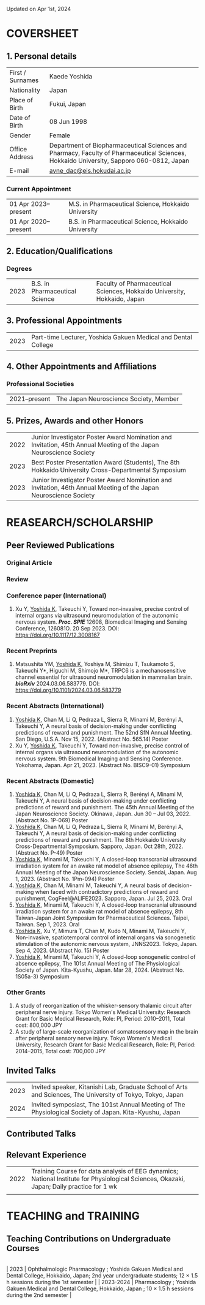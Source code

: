 Updated on Apr 1st, 2024
# COVERSHEET
## 1. Personal details
|                  |                                                                                                              |
| ---------------- | ------------------------------------------------------------------------------------------------------------ |
| First / Surnames | Kaede Yoshida                                                                                                |
| Nationality      | Japan                                                                                                        |
| Place of Birth   | Fukui, Japan                                                                                                 |
| Date of Birth    | 08 Jun 1998                                                                                                  |
| Gender           | Female                                                                                                         
| Office Address   | Department of Biopharmaceutical Sciences and Pharmacy, Faculty of Pharmaceutical Sciences, Hokkaido University, Sapporo 060-0812, Japan|
| E-mail           | avne_dac@eis.hokudai.ac.jp                                                                                   |

### Current Appointment
|                     |                                                                                 |
| ------------------- | ------------------------------------------------------------------------------- |
| 01 Apr 2023–present | M.S. in Pharmaceutical Science, Hokkaido University |
| 01 Apr 2020–present | B.S. in Pharmaceutical Science, Hokkaido University |

## 2. Education/Qualifications
### Degrees
|      |                                |                                                                                                                                      |
| ---- | ------------------------------ | ------------------------------------------------------------------------------------------------------------------------------------ |
| 2023 | B.S. in Pharmaceutical Science | Faculty of Pharmaceutical Sciences, Hokkaido University, Hokkaido, Japan                                                            |


## 3. Professional Appointments
|           |                                                                                          |
| --------- | ---------------------------------------------------------------------------------------- |
| 2023 | Part-time Lecturer, Yoshida Gakuen Medical and Dental College                                        |


## 4. Other Appointments and Affiliations
### Professional Societies
|              |                                             |
| ------------ | ------------------------------------------- |
| 2021–present | The Japan Neuroscience Society,	Member     |


## 5. Prizes, Awards and other Honors
|      |                                                                                                                                                     |
| ---- | --------------------------------------------------------------------------------------------------------------------------------------------------- |
| 2022 | Junior Investigator Poster Award Nomination and Invitation, 45th Annual Meeting of the Japan Neuroscience Society |
| 2023 | Best Poster Presentation Award (Students), The 8th Hokkaido University Cross-Departmental Symposium               |
| 2023 | Junior Investigator Poster Award Nomination and Invitation, 46th Annual Meeting of the Japan Neuroscience Society |


# REASEARCH/SCHOLARSHIP
## Peer Reviewed Publications
### Original Article

### Review

### Conference paper (International)
1. Xu Y, <ins>Yoshida K</ins>, Takeuchi Y, Toward non-invasive, precise control of internal organs via ultrasound neuromodulation of the autonomic nervous system. **_Proc. SPIE_** 12608, Biomedical Imaging and Sensing Conference, 126081O. 20 Sep 2023. DOI: https://doi.org/10.1117/12.3008167

### Recent Preprints
1. Matsushita YM, <ins>Yoshida K</ins>, Yoshiya M, Shimizu T, Tsukamoto S, Takeuchi Y\*, Higuchi M, Shimojo M\*, TRPC6 is a mechanosensitive channel essential for ultrasound neuromodulation in mammalian brain. **_bioRxiv_** 2024.03.06.583779. DOI: https://doi.org/10.1101/2024.03.06.583779

### Recent Abstracts (International)
1. <ins>Yoshida K</ins>, Chan M, Li Q, Pedraza L, Sierra R, Minami M, Berényi A, Takeuchi Y, A neural basis of decision-making under conflicting predictions of reward and punishment. The 52nd SfN Annual Meeting. San Diego, U.S.A. Nov 15, 2022. (Abstract No. 565.14) Poster
1. Xu Y, <ins>Yoshida K</ins>, Takeuchi Y, Toward non-invasive, precise control of internal organs via ultrasound neuromodulation of the autonomic nervous system. 9th Biomedical Imaging and Sensing Conference. Yokohama, Japan. Apr 21, 2023. (Abstract No. BISC9-01) Symposium

### Recent Abstracts (Domestic)
1.  <ins>Yoshida K</ins>, Chan M, Li Q, Pedraza L, Sierra R, Berényi A, Minami M, Takeuchi Y, A neural basis of decision-making under conflicting predictions of reward and punishment. The 45th Annual Meeting of the Japan Neuroscience Society. Okinawa, Japan. Jun 30 – Jul 03, 2022. (Abstract No. 1P-069) Poster
1.  <ins>Yoshida K</ins>, Chan M, Li Q, Pedraza L, Sierra R, Minami M, Berényi A, Takeuchi Y, A neural basis of decision-making under conflicting predictions of reward and punishment. The 8th Hokkaido University Cross-Departmental Symposium. Sapporo, Japan. Oct 28th, 2022. (Abstract No. P-49) Poster
1.  <ins>Yoshida K</ins>, Minami M, Takeuchi Y, A closed-loop transcranial ultrasound irradiation system for an awake rat model of absence epilepsy, The 46th Annual Meeting of the Japan Neuroscience Society. Sendai, Japan. Aug 1, 2023. (Abstract No. 1Pm-094) Poster
1.  <ins>Yoshida K</ins>, Chan M, Minami M, Takeuchi Y, A neural basis of decision-making when faced with contradictory predictions of reward and punishment, CogFeel@ALIFE2023. Sapporo, Japan. Jul 25, 2023. Oral
1.  <ins>Yoshida K</ins>, Minami M, Takeuchi Y, A closed-loop transcranial ultrasound irradiation system for an awake rat model of absence epilepsy, 8th Taiwan-Japan Joint Symposium for Pharmaceutical Sciences. Taipei, Taiwan. Sep 1, 2023. Oral
1.  <ins>Yoshida K</ins>, Xu Y, Mimura T, Chan M, Kudo N, Minami M, Takeuchi Y, Non-invasive, spatiotemporal control of internal organs via sonogenetic stimulation of the autonomic nervous system, JNNS2023. Tokyo, Japan. Sep 4, 2023. (Abstract No. 15) Poster
1.  <ins>Yoshida K</ins>, Minami M, Takeuchi Y, A closed-loop sonogenetic control of absence epilepsy, The 101st Annual Meeting of The Physiological Society of Japan. Kita-Kyushu, Japan. Mar 28, 2024. (Abstract No. 1S05a-3) Symposium


### Other Grants
1. A study of reorganization of the whisker-sensory thalamic circuit after peripheral nerve injury. Tokyo Women's Medical University: Research Grant for Basic Medical Research, Role: PI, Period: 2010–2011, Total cost: 800,000 JPY
1. A study of large-scale reorganization of somatosensory map in the brain after peripheral sensory nerve injury. Tokyo Women's Medical University, Research Grant for Basic Medical Research, Role: PI, Period: 2014–2015, Total cost: 700,000 JPY

## Invited Talks
|      |                                                                                                                                           |
| ---- | ----------------------------------------------------------------------------------------------------------------------------------------- |
| 2023 | Invited speaker, Kitanishi Lab, Graduate School of Arts and Sciences, The University of Tokyo, Tokyo, Japan                                                                           |
| 2024 | Invited symposiast, The 101st Annual Meeting of The Physiological Society of Japan. Kita-Kyushu, Japan                                   |

## Contributed Talks


## Relevant Experience
|      |                                                                                                                                                                      |
| ---- | -------------------------------------------------------------------------------------------------------------------------------------------------------------------- |
| 2022 | Training Course for data analysis of EEG dynamics; National Institute for Physiological Sciences, Okazaki, Japan; Daily practice for 1 wk                                                  |
                                                                                                                                  |

# TEACHING and TRAINING
## Teaching Contributions on Undergraduate Courses
|                |                                                                                                                                                                                         |
| -------------- | --------------------------------------------------------------------------------------------------------------------------------------------------------------------------------------- |

| 2023 | Ophthalmologic Pharmacology ; Yoshida Gakuen Medical and Dental College, Hokkaido, Japan; 2nd year undergraduate students; 12 × 1.5 h sessions during the 1st semester                                                          |
| 2023-2024 | Pharmacology ; Yoshida Gakuen Medical and Dental College, Hokkaido, Japan ; 10 × 1.5 h sessions during the 2nd semester                                                         |
